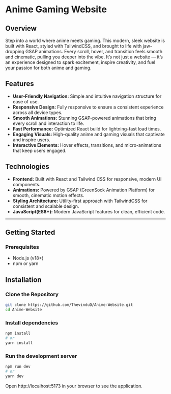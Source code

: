 # Anime Gaming Website

## Overview

Step into a world where anime meets gaming. This modern, sleek website is built with React, styled with TailwindCSS, and brought to life with jaw-dropping GSAP animations. Every scroll, hover, and transition feels smooth and cinematic, pulling you deeper into the vibe. 
It’s not just a website — it’s an experience designed to spark excitement, inspire creativity, and fuel your passion for both anime and gaming.

## Features 

- **User-Friendly Navigation:** Simple and intuitive navigation structure for ease of use.
- **Responsive Design:** Fully responsive to ensure a consistent experience across all device types.
- **Smooth Animations:** Stunning GSAP-powered animations that bring every scroll and interaction to life.
- **Fast Performance:** Optimized React build for lightning-fast load times.
- **Engaging Visuals:** High-quality anime and gaming visuals that captivate and inspire users.
- **Interactive Elements:** Hover effects, transitions, and micro-animations that keep users engaged.

## Technologies 

- **Frontend:** Built with React and Tailwind CSS for responsive, modern UI components.
- **Animations:** Powered by GSAP (GreenSock Animation Platform) for smooth, cinematic motion effects.
- **Styling Architecture:** Utility-first approach with TailwindCSS for consistent and scalable design.
- **JavaScript(ES6+):** Modern JavaScript features for clean, efficient code.
  
---

## Getting Started
### Prerequisites

- Node.js (v18+)
- npm or yarn

## Installation
### Clone the Repository
```bash
git clone https://github.com/ThevinduD/Anime-Website.git
cd Anime-Website
```

### Install dependencies
```bash 
npm install
# or
yarn install
```

### Run the development server
```bash
npm run dev
# or
yarn dev
```

Open http://localhost:5173 in your browser to see the application.

